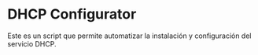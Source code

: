 # DHCP Configurator
Este es un script que permite automatizar la instalación y configuración del servicio DHCP.
